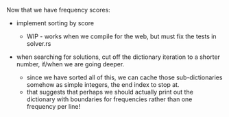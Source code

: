 Now that we have frequency scores: 

- implement sorting by score
  - WIP - works when we compile for the web, but must fix the tests in solver.rs 

- when searching for solutions, cut off the dictionary iteration to a shorter number, if/when we are going deeper.
    - since we have sorted all of this, we can cache those sub-dictionaries somehow as simple integers, the end index to stop at.
    - that suggests that perhaps we should actually print out the dictionary with boundaries for frequencies rather than one frequency per line!
